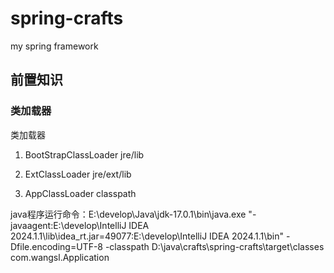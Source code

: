 # spring-crafts
my spring framework

## 前置知识

### 类加载器
 类加载器

1. BootStrapClassLoader jre/lib

2. ExtClassLoader jre/ext/lib

3. AppClassLoader classpath

java程序运行命令：E:\develop\Java\jdk-17.0.1\bin\java.exe "-javaagent:E:\develop\IntelliJ IDEA 2024.1.1\lib\idea_rt.jar=49077:E:\develop\IntelliJ IDEA 2024.1.1\bin" -Dfile.encoding=UTF-8
   -classpath D:\java\crafts\spring-crafts\target\classes com.wangsl.Application
